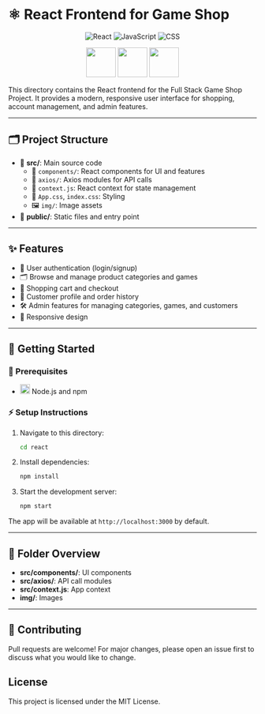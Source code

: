 # ⚛️ React Frontend for Game Shop

<p align="center">
  <img src="https://img.shields.io/badge/React-20232A?style=for-the-badge&logo=react&logoColor=61DAFB" alt="React"/>
  <img src="https://img.shields.io/badge/JavaScript-F7DF1E?style=for-the-badge&logo=javascript&logoColor=black" alt="JavaScript"/>
  <img src="https://img.shields.io/badge/CSS-1572B6?style=for-the-badge&logo=css3&logoColor=white" alt="CSS"/>
</p>

<p align="center">
  <img src="https://img.icons8.com/color/96/000000/shopping-cart--v2.png" width="60"/>
  <img src="https://img.icons8.com/color/96/000000/game-controller.png" width="60"/>
  <img src="https://img.icons8.com/color/96/000000/user-group-man-man.png" width="60"/>
</p>

This directory contains the React frontend for the Full Stack Game Shop Project. It provides a modern, responsive user interface for shopping, account management, and admin features.

---

## 🗂️ Project Structure

- 📁 **src/**: Main source code
  - 🧩 `components/`: React components for UI and features
  - 🔗 `axios/`: Axios modules for API calls
  - 🧠 `context.js`: React context for state management
  - 🎨 `App.css`, `index.css`: Styling
  - 🖼️ `img/`: Image assets
- 🏁 **public/**: Static files and entry point

---

## ✨ Features

- 🔐 User authentication (login/signup)
- 🗂️ Browse and manage product categories and games
- 🛒 Shopping cart and checkout
- 👤 Customer profile and order history
- 🛠️ Admin features for managing categories, games, and customers
- 📱 Responsive design

---

## 🚀 Getting Started

### 🧰 Prerequisites
- <img src="https://img.icons8.com/color/24/000000/react-native.png" width="20"/> Node.js and npm

### ⚡ Setup Instructions
1. Navigate to this directory:
   ```sh
   cd react
   ```
2. Install dependencies:
   ```sh
   npm install
   ```
3. Start the development server:
   ```sh
   npm start
   ```

The app will be available at <code>http://localhost:3000</code> by default.

---

## 📂 Folder Overview

- **src/components/**: UI components
- **src/axios/**: API call modules
- **src/context.js**: App context
- **img/**: Images

---

## 🤝 Contributing
Pull requests are welcome! For major changes, please open an issue first to discuss what you would like to change.

## License
This project is licensed under the MIT License.

